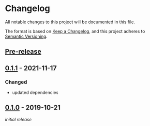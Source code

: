 # Changelog
All notable changes to this project will be documented in this file.

The format is based on [Keep a Changelog](https://keepachangelog.com/en/1.0.0/),
and this project adheres to [Semantic Versioning](https://semver.org/spec/v2.0.0.html).

## [Pre-release]

## [0.1.1] - 2021-11-17
### Changed
- updated dependencies

## [0.1.0] - 2019-10-21
*initial release*

[Pre-release]: https://github.com/nekr0z/podsaver/releases/tag/latest
[0.1.1]: https://github.com/nekr0z/podsaver/releases/tag/v0.1.1
[0.1.0]: https://github.com/nekr0z/podsaver/releases/tag/v0.1.0
